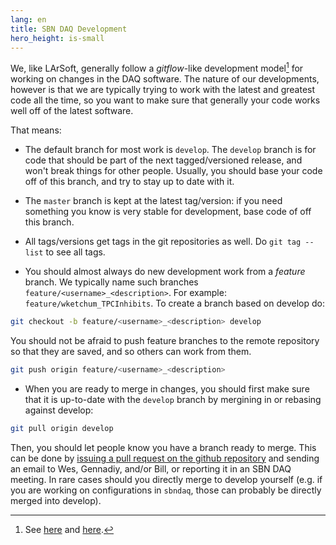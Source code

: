 ```yaml
---
lang: en
title: SBN DAQ Development
hero_height: is-small
---
```


We, like LArSoft, generally follow a _gitflow_-like development model[^gitflow] for working on changes in the DAQ software. The nature of our developments, however is that we are typically trying to work with the latest and greatest code all the time, so you want to make sure that generally your code works well off of the latest software.

That means:
* The default branch for most work is `develop`. The `develop` branch is for code that should be part of the next tagged/versioned release, and won't break things for other people. Usually, you should base your code off of this branch, and try to stay up to date with it.

* The `master` branch is kept at the latest tag/version: if you need something you know is very stable for development, base code of off this branch.

* All tags/versions get tags in the git repositories as well. Do `git tag --list` to see all tags.

* You should almost always do new development work from a _feature_ branch. We typically name such branches `feature/<username>_<description>`. For example: `feature/wketchum_TPCInhibits`. To create a branch based on develop do:
```bash
git checkout -b feature/<username>_<description> develop
```
You should not be afraid to push feature branches to the remote repository so that they are saved, and so others can work from them.
```bash
git push origin feature/<username>_<description>
```

* When you are ready to merge in changes, you should first make sure that it is up-to-date with the `develop` branch by mergining in or rebasing against develop:
```bash
git pull origin develop
```
Then, you should let people know you have a branch ready to merge. This can be done by [issuing a pull request on the github repository](https://docs.github.com/en/github/collaborating-with-issues-and-pull-requests/creating-a-pull-request) and sending an email to Wes, Gennadiy, and/or Bill, or reporting it in an SBN DAQ meeting. In rare cases should you directly merge to develop yourself (e.g. if you are working on configurations in `sbndaq`, those can probably be directly merged into develop).

[^gitflow]: See [here](https://www.atlassian.com/git/tutorials/comparing-workflows/gitflow-workflow) and [here](https://nvie.com/posts/a-successful-git-branching-model/).

